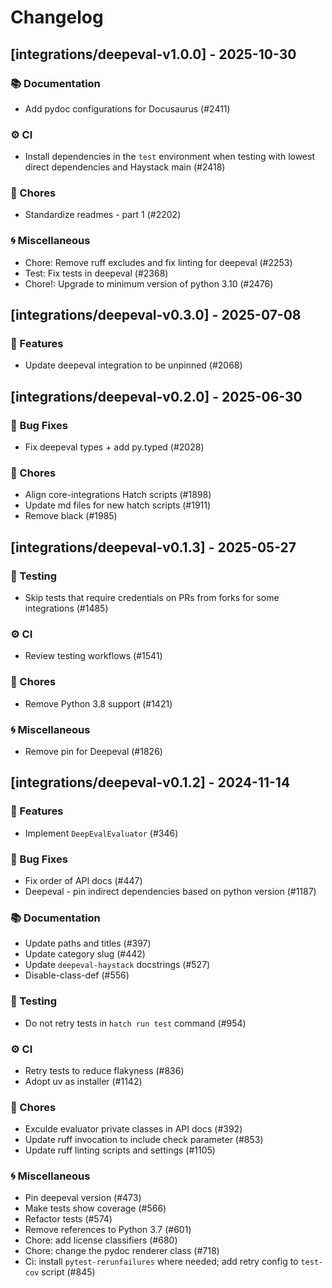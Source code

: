 # Changelog

## [integrations/deepeval-v1.0.0] - 2025-10-30

### 📚 Documentation

- Add pydoc configurations for Docusaurus (#2411)

### ⚙️ CI

- Install dependencies in the `test` environment when testing with lowest direct dependencies and Haystack main (#2418)

### 🧹 Chores

- Standardize readmes - part 1 (#2202)

### 🌀 Miscellaneous

- Chore: Remove ruff excludes and fix linting for deepeval (#2253)
- Test: Fix tests in deepeval (#2368)
- Chore!: Upgrade to minimum version of python 3.10 (#2476)

## [integrations/deepeval-v0.3.0] - 2025-07-08

### 🚀 Features

- Update deepeval integration to be unpinned (#2068)


## [integrations/deepeval-v0.2.0] - 2025-06-30

### 🐛 Bug Fixes

- Fix deepeval types + add py.typed (#2028)

### 🧹 Chores

- Align core-integrations Hatch scripts (#1898)
- Update md files for new hatch scripts (#1911)
- Remove black (#1985)


## [integrations/deepeval-v0.1.3] - 2025-05-27

### 🧪 Testing

- Skip tests that require credentials on PRs from forks for some integrations (#1485)

### ⚙️ CI

- Review testing workflows (#1541)

### 🧹 Chores

- Remove Python 3.8 support (#1421)

### 🌀 Miscellaneous

- Remove pin for Deepeval (#1826)

## [integrations/deepeval-v0.1.2] - 2024-11-14

### 🚀 Features

- Implement `DeepEvalEvaluator` (#346)

### 🐛 Bug Fixes

- Fix order of API docs (#447)
- Deepeval - pin indirect dependencies based on python version (#1187)

### 📚 Documentation

- Update paths and titles (#397)
- Update category slug (#442)
- Update `deepeval-haystack` docstrings (#527)
- Disable-class-def (#556)

### 🧪 Testing

- Do not retry tests in `hatch run test` command (#954)

### ⚙️ CI

- Retry tests to reduce flakyness (#836)
- Adopt uv as installer (#1142)

### 🧹 Chores

- Exculde evaluator private classes in API docs (#392)
- Update ruff invocation to include check parameter (#853)
- Update ruff linting scripts and settings (#1105)

### 🌀 Miscellaneous

- Pin deepeval version (#473)
- Make tests show coverage (#566)
- Refactor tests (#574)
- Remove references to Python 3.7 (#601)
- Chore: add license classifiers (#680)
- Chore: change the pydoc renderer class (#718)
- Ci: install `pytest-rerunfailures` where needed; add retry config to `test-cov` script (#845)

<!-- generated by git-cliff -->
